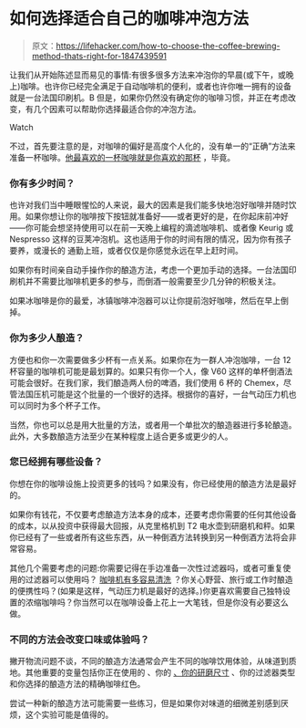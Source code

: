# 如何选择适合自己的咖啡冲泡方法

> 原文：<https://lifehacker.com/how-to-choose-the-coffee-brewing-method-thats-right-for-1847439591>

让我们从开始陈述显而易见的事情:有很多很多方法来冲泡你的早晨(或下午，或晚上)咖啡。也许你已经完全满足于自动咖啡机的便利，或者也许你唯一拥有的设备就是一台法国印刷机。B 但是，如果你仍然没有确定你的咖啡习惯，并正在考虑改变，有几个因素可以帮助你选择最适合你的冲泡方法。

Watch

不过，首先要注意的是，对咖啡的偏好是高度个人化的，没有单一的“正确”方法来准备一杯咖啡。[他最喜欢的一杯咖啡就是你喜欢的那杯](https://lifehacker.com/12-items-that-fuel-my-coffee-addiction-1844947763) ，毕竟。

### 你有多少时间？

也许对我们当中睡眼惺忪的人来说，最大的因素是我们能多快地泡好咖啡并随时饮用。如果你想让你的咖啡按下按钮就准备好——或者更好的是，在你起床前冲好——你可能会想坚持使用可以在前一天晚上编程的滴滤咖啡机、或者像 Keurig 或 Nespresso 这样的豆荚冲泡机。这也适用于你的时间有限的情况，因为你有孩子要养，或漫长的 通勤上班，或者仅仅是你感觉永远在早上赶时间。

如果你有时间亲自动手操作你的酿造方法，考虑一个更加手动的选择。一台法国印刷机并不需要比咖啡机更多的参与，而倒酒一般需要至少几分钟的积极关注。

如果冰咖啡是你的最爱，冰镇咖啡冲泡器可以让你提前泡好咖啡，然后在早上倒掉。

### 你为多少人酿造？

方便也和你一次需要做多少杯有一点关系。如果你在为一群人冲泡咖啡，一台 12 杯容量的咖啡机可能是最划算的。如果只有你一个人，像 V60 这样的单杯倒酒法可能会很好。在我们家，我们酿造两人份的啤酒，我们使用 6 杯的 Chemex，尽管法国压机可能是这个批量的一个很好的选择。根据你的喜好，一台气动压力机也可以同时为多个杯子工作。

当然，你也可以总是用大批量的方法，或者用一个单批次的酿造器进行多轮酿造。此外，大多数酿造方法至少在某种程度上适合更多或更少的人。

### 您已经拥有哪些设备？

你想在你的咖啡设施上投资更多的钱吗？如果没有，你已经使用的酿造方法是最好的。

如果你有钱花，不仅要考虑酿造方法本身的成本，还要考虑你需要的任何其他设备的成本，以从投资中获得最大回报，从克里格机到 T2 电水壶到研磨机和秤。如果你已经有了一些或者所有这些东西，从一种倒酒方法转换到另一种倒酒方法将会非常容易。

其他几个需要考虑的问题:你需要记得在手边准备一次性过滤器吗，或者可重复使用的过滤器可以使用吗？ [咖啡机有多容易清洗](https://lifehacker.com/how-to-clean-every-type-of-coffee-maker-1835872015) ？你关心野营、旅行或工作时酿造的便携性吗？(如果是这样，气动压力机是最好的选择。)你更喜欢需要自己独特设置的浓缩咖啡吗？你当然可以在咖啡设备上花上一大笔钱，但是你没有必要这么做。

### 不同的方法会改变口味或体验吗？

撇开物流问题不谈，不同的酿造方法通常会产生不同的咖啡饮用体验，从味道到质地。其他重要的变量包括你正在使用的 、你的 [、你的研磨尺寸](https://counterculturecoffee.com/learn/brewing-guides/refine-your-grind) 、你的过滤器类型和你选择的酿造方法的精确咖啡红色。

尝试一种新的酿造方法可能需要一些练习，但是如果你对味道的细微差别感到厌烦，这个实验可能是值得的。